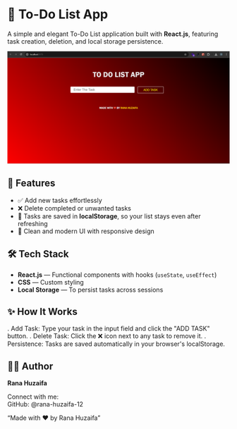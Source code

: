 # 📝 To-Do List App

A simple and elegant To-Do List application built with **React.js**, featuring task creation, deletion, and local storage persistence.

![To-Do List Screenshot](./Screenshot%20(34).png) 

## 🚀 Features

- ✅ Add new tasks effortlessly
- ❌ Delete completed or unwanted tasks
- 💾 Tasks are saved in **localStorage**, so your list stays even after refreshing
- 🎨 Clean and modern UI with responsive design

## 🛠️ Tech Stack

- **React.js** — Functional components with hooks (`useState`, `useEffect`)
- **CSS** — Custom styling
- **Local Storage** — To persist tasks across sessions

## ✨ How It Works 

. Add Task: Type your task in the input field and click the "ADD TASK" button.
. Delete Task: Click the ❌ icon next to any task to remove it.
. Persistence: Tasks are saved automatically in your browser's localStorage.

## 🧑‍💻 Author

**Rana Huzaifa**

Connect with me: <br>
GitHub: @rana-huzaifa-12

“Made with ❤️ by Rana Huzaifa”